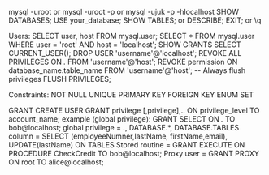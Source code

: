 mysql -uroot or mysql -uroot -p or mysql -ujuk -p -hlocalhost
SHOW DATABASES;
USE your_database;
SHOW TABLES; or DESCRIBE;
EXIT; or \q

Users:
    SELECT user, host FROM mysql.user;
    SELECT * FROM mysql.user WHERE user = 'root' AND host = 'localhost';
    SHOW GRANTS
    SELECT CURRENT_USER();
    DROP USER 'username'@'localhost';
    REVOKE ALL PRIVILEGES ON *.* FROM 'username'@'host';
    REVOKE permission ON database_name.table_name FROM 'username'@'host';
-- Always flush privileges
    FLUSH PRIVILEGES;


Constraints:
    NOT NULL
    UNIQUE
    PRIMARY KEY
    FOREIGN KEY
    ENUM
    SET

GRANT
    CREATE USER
    GRANT privilege [,privilege],.. 
    ON privilege_level 
    TO account_name;
    example (global privilege):
        GRANT SELECT 
        ON *.* 
        TO bob@localhost;
    global privilege = *.*, DATABASE.*, DATABASE.TABLES
    column =    SELECT (employeeNumner,lastName, firstName,email), 
                UPDATE(lastName)
                ON TABLES
    Stored routine =    GRANT EXECUTE 
                        ON PROCEDURE CheckCredit
                        TO bob@localhost;
    Proxy user =    GRANT PROXY 
                    ON root
                    TO alice@localhost;
